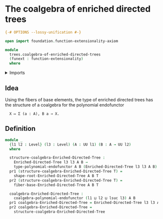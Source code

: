 # The coalgebra of enriched directed trees

```agda
{-# OPTIONS --lossy-unification #-}

open import foundation.function-extensionality-axiom

module
  trees.coalgebra-of-enriched-directed-trees
  (funext : function-extensionality)
  where
```

<details><summary>Imports</summary>

```agda
open import foundation.dependent-pair-types
open import foundation.universe-levels

open import trees.coalgebras-polynomial-endofunctors funext
open import trees.enriched-directed-trees funext
open import trees.fibers-enriched-directed-trees funext
open import trees.polynomial-endofunctors funext
```

</details>

## Idea

Using the fibers of base elements, the type of enriched directed trees has the
structure of a coalgebra for the polynomial endofunctor

```text
  X ↦ Σ (a : A), B a → X.
```

## Definition

```agda
module _
  {l1 l2 : Level} (l3 : Level) (A : UU l1) (B : A → UU l2)
  where

  structure-coalgebra-Enriched-Directed-Tree :
    Enriched-Directed-Tree l3 l3 A B →
    type-polynomial-endofunctor A B (Enriched-Directed-Tree l3 l3 A B)
  pr1 (structure-coalgebra-Enriched-Directed-Tree T) =
    shape-root-Enriched-Directed-Tree A B T
  pr2 (structure-coalgebra-Enriched-Directed-Tree T) =
    fiber-base-Enriched-Directed-Tree A B T

  coalgebra-Enriched-Directed-Tree :
    coalgebra-polynomial-endofunctor (l1 ⊔ l2 ⊔ lsuc l3) A B
  pr1 coalgebra-Enriched-Directed-Tree = Enriched-Directed-Tree l3 l3 A B
  pr2 coalgebra-Enriched-Directed-Tree =
    structure-coalgebra-Enriched-Directed-Tree
```

